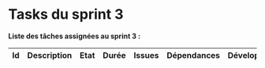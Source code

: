 # Tasks du sprint 3

**Liste des tâches assignées au sprint 3 :**

| Id  | Description | Etat | Durée | Issues | Dépendances| Développeur |
|:---:|---|:---:|:---:|:---:|:---:|:---:|
